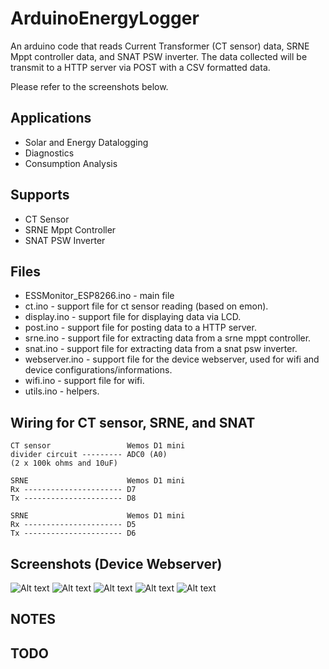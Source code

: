 ArduinoEnergyLogger
===========

An arduino code that reads Current Transformer (CT sensor) data, SRNE Mppt controller data, and SNAT PSW inverter.
The data collected will be transmit to a HTTP server via POST with a CSV formatted data.

Please refer to the screenshots below.

Applications
--------
* Solar and Energy Datalogging
* Diagnostics
* Consumption Analysis


Supports
--------
* CT Sensor
* SRNE Mppt Controller
* SNAT PSW Inverter


Files
-----
* ESSMonitor_ESP8266.ino - main file
* ct.ino - support file for ct sensor reading (based on emon).
* display.ino - support file for displaying data via LCD.
* post.ino - support file for posting data to a HTTP server.
* srne.ino - support file for extracting data from a srne mppt controller.
* snat.ino - support file for extracting data from a snat psw inverter.
* webserver.ino - support file for the device webserver, used for wifi and device configurations/informations.
* wifi.ino - support file for wifi.
* utils.ino - helpers.


Wiring for CT sensor, SRNE, and SNAT
--------------------
    CT sensor                 Wemos D1 mini
    divider circuit --------- ADC0 (A0)
    (2 x 100k ohms and 10uF)
    
    SRNE                      Wemos D1 mini
    Rx ---------------------- D7
    Tx ---------------------- D8

    SRNE                      Wemos D1 mini
    Rx ---------------------- D5
    Tx ---------------------- D6


Screenshots (Device Webserver)
---------------

![Alt text](https://github.com/kerpz/ArduinoEnergyLogger/blob/main/ESSMonitor_ESP8266/screenshots/Screenshot_20210218-212110_Chrome.jpg "Main Page")
![Alt text](https://github.com/kerpz/ArduinoEnergyLogger/blob/main/ESSMonitor_ESP8266/screenshots/Screenshot_20210218-212210_Chrome.jpg "Information 1")
![Alt text](https://github.com/kerpz/ArduinoEnergyLogger/blob/main/ESSMonitor_ESP8266/screenshots/Screenshot_20210218-212221_Chrome.jpg "Information 2")
![Alt text](https://github.com/kerpz/ArduinoEnergyLogger/blob/main/ESSMonitor_ESP8266/screenshots/Screenshot_20210218-212327_Chrome.jpg "Configuration 1")
![Alt text](https://github.com/kerpz/ArduinoEnergyLogger/blob/main/ESSMonitor_ESP8266/screenshots/Screenshot_20210218-212343_Chrome.jpg "Configuration 3")


NOTES
-----

TODO
-----
